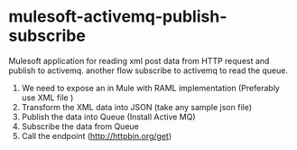 # mulesoft-activemq-publish-subscribe
Mulesoft application for reading xml  post data from HTTP request and publish to activemq. another flow subscribe to activemq to read the queue.
1.	We need to expose an in Mule with RAML implementation (Preferably use XML file )
2.	Transform the XML data into JSON (take any sample json file)
3.	Publish the data into Queue (Install Active MQ)
4.	Subscribe the data from Queue
5.	Call the endpoint (http://httpbin.org/get)
